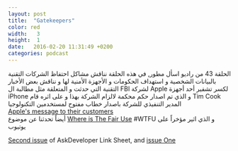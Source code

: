 ```yaml
---
layout: post
title:  "Gatekeepers"
color: red
width:   3 
height:  1
date:   2016-02-20 11:31:49 +0200
categories: podcast
---
```

الحلقة 43 من راديو اسأل مطور, في هذه الحلقة نناقش مشاكل احتفاظ الشركات التقنية بالبيانات الشخصية و استهداف الحكومات و الأجهزة الأمنية لها و نناقش بعض الأخبار التقنية التي حدثت و المتعلقة مثل مطالبة ال FBI لشركة Apple لكسر تشفير أحد أجهزة iPhone و الذي تم اصدار حكم محكمة لالزام الشركة بهذا و على اثره قام Tim Cook المدير التنفيذي للشركة باصدار خطاب مفتوح لمستخدمين التكنولوجيا  
[Apple's message to their customers](http://www.apple.com/customer-letter/)  
أيضاً تحدثنا عن موضوع [Where is The Fair Use](http://amreldib.com/linkblog/WhereIsTheFairUse) #WTFU و الذي اثير مؤخراً على يوتيوب  
  
[Second issue](http://amreldib.com/linkblog/AskDeveloperLinksheet2SelfParking3DPrintedBuildings) of AskDeveloper Link Sheet, and [issue One](http://amreldib.com/linkblog/AskDeveloperLinksheet1LateAsAlways)